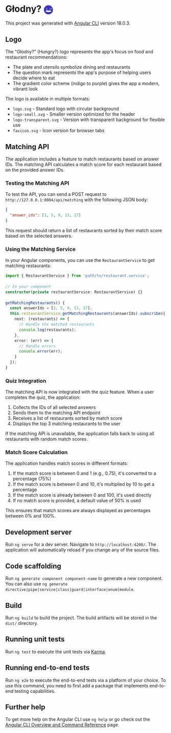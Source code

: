 # Głodny? <img src="./src/assets/logo-small.svg" alt="Głodny? Logo" width="30" height="30" style="vertical-align: middle;">

This project was generated with [Angular CLI](https://github.com/angular/angular-cli) version 18.0.3.

## Logo

The "Głodny?" (Hungry?) logo represents the app's focus on food and restaurant recommendations:

- The plate and utensils symbolize dining and restaurants
- The question mark represents the app's purpose of helping users decide where to eat
- The gradient color scheme (indigo to purple) gives the app a modern, vibrant look

The logo is available in multiple formats:
- `logo.svg` - Standard logo with circular background
- `logo-small.svg` - Smaller version optimized for the header
- `logo-transparent.svg` - Version with transparent background for flexible use
- `favicon.svg` - Icon version for browser tabs

## Matching API

The application includes a feature to match restaurants based on answer IDs. The matching API calculates a match score for each restaurant based on the provided answer IDs.

### Testing the Matching API

To test the API, you can send a POST request to `http://127.0.0.1:8004/api/matching` with the following JSON body:

```json
{
  "answer_ids": [1, 5, 9, 13, 17]
}
```

This request should return a list of restaurants sorted by their match score based on the selected answers.

### Using the Matching Service

In your Angular components, you can use the `RestaurantService` to get matching restaurants:

```typescript
import { RestaurantService } from 'path/to/restaurant.service';

// In your component
constructor(private restaurantService: RestaurantService) {}

getMatchingRestaurants() {
  const answerIds = [1, 5, 9, 13, 17];
  this.restaurantService.getMatchingRestaurants(answerIds).subscribe({
    next: (restaurants) => {
      // Handle the matched restaurants
      console.log(restaurants);
    },
    error: (err) => {
      // Handle errors
      console.error(err);
    }
  });
}
```

### Quiz Integration

The matching API is now integrated with the quiz feature. When a user completes the quiz, the application:

1. Collects the IDs of all selected answers
2. Sends them to the matching API endpoint
3. Receives a list of restaurants sorted by match score
4. Displays the top 3 matching restaurants to the user

If the matching API is unavailable, the application falls back to using all restaurants with random match scores.

### Match Score Calculation

The application handles match scores in different formats:

1. If the match score is between 0 and 1 (e.g., 0.75), it's converted to a percentage (75%)
2. If the match score is between 0 and 10, it's multiplied by 10 to get a percentage
3. If the match score is already between 0 and 100, it's used directly
4. If no match score is provided, a default value of 50% is used

This ensures that match scores are always displayed as percentages between 0% and 100%.

## Development server

Run `ng serve` for a dev server. Navigate to `http://localhost:4200/`. The application will automatically reload if you change any of the source files.

## Code scaffolding

Run `ng generate component component-name` to generate a new component. You can also use `ng generate directive|pipe|service|class|guard|interface|enum|module`.

## Build

Run `ng build` to build the project. The build artifacts will be stored in the `dist/` directory.

## Running unit tests

Run `ng test` to execute the unit tests via [Karma](https://karma-runner.github.io).

## Running end-to-end tests

Run `ng e2e` to execute the end-to-end tests via a platform of your choice. To use this command, you need to first add a package that implements end-to-end testing capabilities.

## Further help

To get more help on the Angular CLI use `ng help` or go check out the [Angular CLI Overview and Command Reference](https://angular.dev/tools/cli) page.
